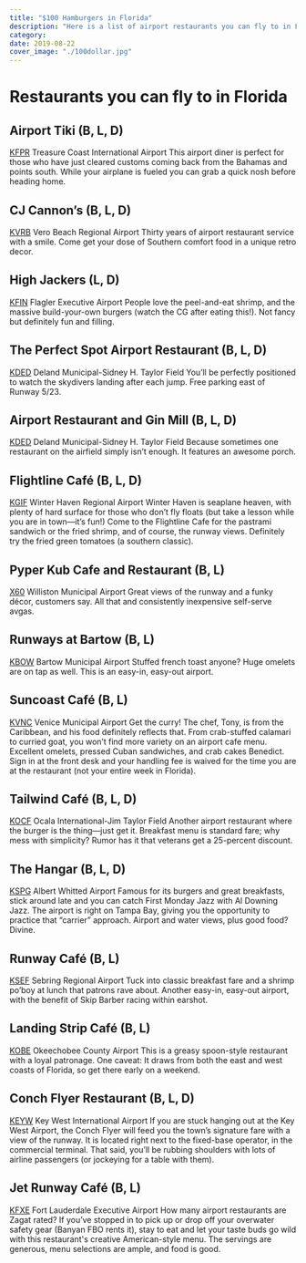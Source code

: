 ```yaml
---
title: "$100 Hamburgers in Florida"
description: "Here is a list of airport restaurants you can fly to in Florida"
category: 
date: 2019-08-22
cover_image: "./100dollar.jpg"
---
```


# Restaurants you can fly to in Florida

## Airport Tiki (B, L, D)
[KFPR](https://www.airnav.com/airport/KFPR) Treasure Coast International Airport 
This airport diner is perfect for those who have just cleared customs
coming back from the Bahamas and points south. While your airplane is
fueled you can grab a quick nosh before heading home.

## CJ Cannon’s (B, L, D)
[KVRB](https://www.airnav.com/airport/KVRB) Vero Beach Regional Airport
Thirty years of airport restaurant service with a smile. Come get your
dose of Southern comfort food in a unique retro decor.

## High Jackers (L, D)
[KFIN](https://www.airnav.com/airport/KFIN) Flagler Executive Airport
People love the peel-and-eat shrimp, and the massive build-your-own
burgers (watch the CG after eating this!). Not fancy but definitely
fun and filling.

## The Perfect Spot Airport Restaurant (B, L, D)
[KDED](https://www.airnav.com/airport/KDED) Deland Municipal-Sidney H. Taylor Field
You’ll be perfectly positioned to watch the skydivers landing after
each jump. Free parking east of Runway 5/23.

## Airport Restaurant and Gin Mill (B, L, D)
[KDED](https://www.airnav.com/airport/KDED) Deland Municipal-Sidney H. Taylor Field
Because sometimes one restaurant on the airfield simply isn’t enough.
It features an awesome porch.

## Flightline Café (B, L, D)
[KGIF](https://www.airnav.com/airport/KGIF) Winter Haven Regional Airport
Winter Haven is seaplane heaven, with plenty of hard surface for those
who don’t fly floats (but take a lesson while you are in town—it’s
fun!) Come to the Flightline Cafe for the pastrami sandwich or the
fried shrimp, and of course, the runway views. Definitely try the
fried green tomatoes (a southern classic).

## Pyper Kub Cafe and Restaurant (B, L)
[X60](https://www.airnav.com/airport/X60) Williston Municipal Airport
Great views of the runway and a funky décor, customers say. All that
and consistently inexpensive self-serve avgas.

## Runways at Bartow (B, L)
[KBOW](https://www.airnav.com/airport/KBOW) Bartow Municipal Airport
Stuffed french toast anyone? Huge omelets are on tap as well. This is
an easy-in, easy-out airport.

## Suncoast Café (B, L)
[KVNC](https://www.airnav.com/airport/KVNC) Venice Municipal Airport
Get the curry! The chef, Tony, is from the Caribbean, and his food
definitely reflects that. From crab-stuffed calamari to curried goat,
you won’t find more variety on an airport cafe menu. Excellent
omelets, pressed Cuban sandwiches, and crab cakes Benedict. Sign in at
the front desk and your handling fee is waived for the time you are at
the restaurant (not your entire week in Florida).

## Tailwind Café (B, L, D)
[KOCF](https://www.airnav.com/airport/KOCF) Ocala International-Jim Taylor Field
Another airport restaurant where the burger is the thing—just get it.
Breakfast menu is standard fare; why mess with simplicity? Rumor has
it that veterans get a 25-percent discount.

## The Hangar (B, L, D)
[KSPG](https://www.airnav.com/airport/KSPG) Albert Whitted Airport
Famous for its burgers and great breakfasts, stick around late and you
can catch First Monday Jazz with Al Downing Jazz. The airport is right
on Tampa Bay, giving you the opportunity to practice that “carrier”
approach. Airport and water views, plus good food? Divine.

## Runway Café (B, L)
[KSEF](https://www.airnav.com/airport/KSEF) Sebring Regional Airport
Tuck into classic breakfast fare and a shrimp po’boy at lunch that
patrons rave about. Another easy-in, easy-out airport, with the
benefit of Skip Barber racing within earshot.

## Landing Strip Café (B, L)
[KOBE](https://www.airnav.com/airport/KOBE) Okeechobee County Airport
This is a greasy spoon-style restaurant with a loyal patronage. One
caveat: It draws from both the east and west coasts of Florida, so get
there early on a weekend.

## Conch Flyer Restaurant (B, L, D)
[KEYW](https://www.airnav.com/airport/KEYW) Key West International Airport
If you are stuck hanging out at the Key West Airport, the Conch Flyer
will feed you the town’s signature fare with a view of the runway. It
is located right next to the fixed-base operator, in the commercial
terminal. That said, you’ll be rubbing shoulders with lots of airline
passengers (or jockeying for a table with them).

## Jet Runway Café (B, L)
[KFXE](https://www.airnav.com/airport/KFXE) Fort Lauderdale Executive Airport
How many airport restaurants are Zagat rated? If you’ve stopped in to
pick up or drop off your overwater safety gear (Banyan FBO rents it),
stay to eat and let your taste buds go wild with this restaurant's
creative American-style menu. The servings are generous, menu
selections are ample, and food is good.